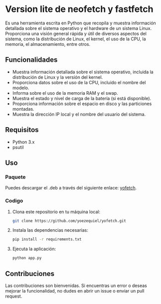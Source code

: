 # Version lite de neofetch y fastfetch

Es una herramienta escrita en Python que recopila y muestra información detallada sobre el sistema operativo y el hardware de un sistema Linux. Proporciona una visión general rápida y útil de diversos aspectos del sistema, como la distribución de Linux, el kernel, el uso de la CPU, la memoria, el almacenamiento, entre otros.

## Funcionalidades

-   Muestra información detallada sobre el sistema operativo, incluida la distribución de Linux y la versión del kernel.
-   Proporciona datos sobre el uso de la CPU, incluido el nombre del modelo.
-   Informa sobre el uso de la memoria RAM y el swap.
-   Muestra el estado y nivel de carga de la batería (si está disponible).
-   Proporciona información sobre el espacio en disco y las particiones montadas.
-   Muestra la dirección IP local y el nombre del usuario del sistema.

## Requisitos

-   Python 3.x
-   psutil

## Uso

### Paquete

Puedes descargar el .deb a través del siguiente enlace: [yofetch](https://github.com/yoezequiel/yofetch/releases).

### Codigo

1. Clona este repositorio en tu máquina local:

    ```bash
    git clone https://github.com/yoezequiel/yofetch.git
    ```

2. Instala las dependencias necesarias:

    ```bash
    pip install -r requirements.txt
    ```

3. Ejecuta la aplicación:

    ```bash
    python app.py
    ```

## Contribuciones

Las contribuciones son bienvenidas. Si encuentras un error o deseas mejorar la funcionalidad, no dudes en abrir un issue o enviar un pull request.
